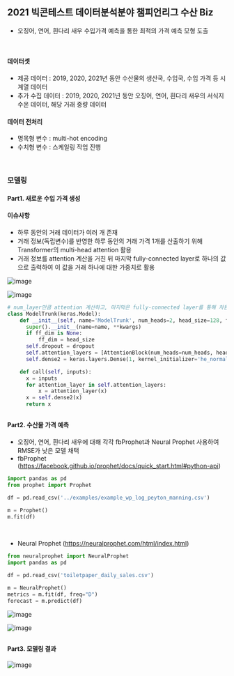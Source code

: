 ## 2021 빅콘테스트 데이터분석분야 챔피언리그 수산 Biz 

- 오징어, 연어, 흰다리 새우 수입가격 예측을 통한 최적의 가격 예측 모형 도출

</br>



#### 데이터셋
- 제공 데이터 : 2019, 2020, 2021년 동안 수산물의 생산국, 수입국, 수입 가격 등 시계열 데이터
- 추가 수집 데이터 : 2019, 2020, 2021년 동안 오징어, 연어, 흰다리 새우의 서식지 수온 데이터, 해당 거래 중량 데이터

#### 데이터 전처리 
- 명목형 변수 : multi-hot encoding
- 수치형 변수 : 스케일링 작업 진행

</br>

### 모델링
#### Part1. 새로운 수입 가격 생성

#### 이슈사항
- 하루 동안의 거래 데이터가 여러 개 존재
- 거래 정보(독립변수)를 반영한 하루 동안의 거래 가격 1개를 산출하기 위해 Transformer의 multi-head attention 활용
- 거래 정보를 attention 계산을 거친 뒤 마지막 fully-connected layer로 하나의 값으로 출력하여 이 값을 거래 하나에 대한 가중치로 활용

![image](https://user-images.githubusercontent.com/60679596/147020781-86360397-3e0b-4260-84ce-95b11fedf3d4.png)

![image](https://user-images.githubusercontent.com/60679596/147020826-fa5b92c7-5596-45c7-add5-14b75a833140.png)
</br>

```python
# num_layer만큼 attention 계산하고, 마지막은 fully-connected layer를 통해 차원 축소하여 하나의 값으로 계산하여 이를 거래 하나에 대한 가중치로 활용
class ModelTrunk(keras.Model):
    def __init__(self, name='ModelTrunk', num_heads=2, head_size=128, ff_dim=None, num_layers=10, dropout=0, **kwargs):
      super().__init__(name=name, **kwargs)
      if ff_dim is None:
          ff_dim = head_size
      self.dropout = dropout
      self.attention_layers = [AttentionBlock(num_heads=num_heads, head_size=head_size, ff_dim=ff_dim, dropout=dropout) for _ in range(num_layers)]
      self.dense2 = keras.layers.Dense(1, kernel_initializer='he_normal')

    def call(self, inputs):
      x = inputs
      for attention_layer in self.attention_layers:
          x = attention_layer(x)
      x = self.dense2(x)
      return x
```

##
#### Part2. 수산물 가격 예측

- 오징어, 연어, 흰다리 새우에 대해 각각 fbProphet과 Neural Prophet 사용하여 RMSE가 낮은 모델 채택
- fbProphet (https://facebook.github.io/prophet/docs/quick_start.html#python-api)
```python
import pandas as pd
from prophet import Prophet

df = pd.read_csv('../examples/example_wp_log_peyton_manning.csv')

m = Prophet()
m.fit(df)

```
</br>

- Neural Prophet (https://neuralprophet.com/html/index.html)
```python
from neuralprophet import NeuralProphet
import pandas as pd

df = pd.read_csv('toiletpaper_daily_sales.csv')

m = NeuralProphet()
metrics = m.fit(df, freq="D")
forecast = m.predict(df)
```



![image](https://user-images.githubusercontent.com/60679596/147020998-22367c04-1115-4de2-80ad-49728fe0fbe8.png)

![image](https://user-images.githubusercontent.com/60679596/147021019-7b25d831-c0e9-4d43-a970-3d664a7e018f.png)

## 

#### Part3. 모델링 결과 


![image](https://user-images.githubusercontent.com/60679596/147021356-3449e8a0-3ef9-4f36-b6ce-99a23e2cc76c.png)


